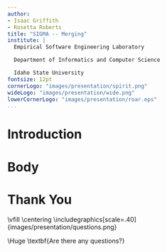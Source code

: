 ```yaml
---
author:
- Isaac Griffith
- Rosetta Roberts
title: "SIGMA -- Merging"
institute: |
  Empirical Software Engineering Laboratory

  Department of Informatics and Computer Science

  Idaho State University
fontsize: 12pt
cornerLogo: "images/presentation/spirit.png"
wideLogo: "images/presentation/wide.png"
lowerCornerLogo: "images/presentation/roar.eps"
...
```


# Introduction

# Body

# Thank You

\vfill
\centering
\includegraphics[scale=.40]{images/presentation/questions.png}

\Huge \textbf{Are there any questions?}
